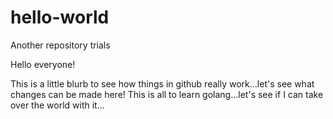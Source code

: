 # hello-world
Another repository trials

Hello everyone!

This is a little blurb to see how things in github really work...let's see what changes can be made here!
This is all to learn golang...let's see if I can take over the world with it...
